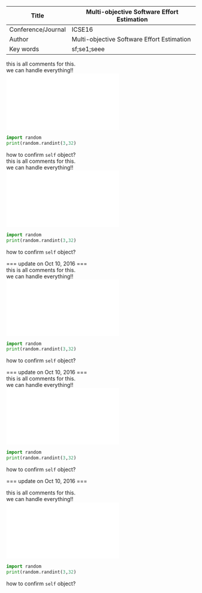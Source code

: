 |Title|Multi-objective Software Effort Estimation|
|---------|---|
|Conference/Journal|ICSE16|
|Author|Multi-objective Software Effort Estimation|
|Key words|sf;se1;seee|
this is all comments for this.  
we can handle everything!!  
![](/figures/figname.fig)  
```python
import random
print(random.randint(3,32)
```
  
how to confirm `self` object?  
this is all comments for this.  
we can handle everything!!  
![](/figures/figname.fig)  
```python
import random
print(random.randint(3,32)
```
  
how to confirm `self` object?  

=== update on Oct 10, 2016 ===  
this is all comments for this.  
we can handle everything!!  
![](/figures/figname.fig)  
```python
import random
print(random.randint(3,32)
```
  
how to confirm `self` object?  

=== update on Oct 10, 2016 ===  
this is all comments for this.  
we can handle everything!!  
![](/figures/figname.fig)  
```python
import random
print(random.randint(3,32)
```
  
how to confirm `self` object?  

=== update on Oct 10, 2016 ===  
  
  
this is all comments for this.  
we can handle everything!!  
![](/figures/figname.fig)  
```python
import random
print(random.randint(3,32)
```
  
how to confirm `self` object?  
